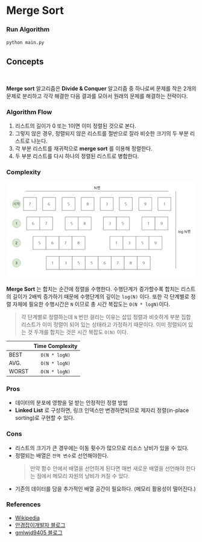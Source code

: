 

# Merge Sort

### Run Algorithm
```bash
python main.py
```
## Concepts

<p align="center">
<img src = "https://upload.wikimedia.org/wikipedia/commons/c/cc/Merge-sort-example-300px.gif" alt="">
</p>


**Merge sort** 알고리즘은 **Divide & Conquer** 알고리즘 중 하나로써 문제를 작은 2개의 문제로 분리하고 각각 해결한 다음 결과를 모아서 원래의 문제를 해결하는 전략이다.


### Algorithm Flow
1. 리스트의 길이가 0 또는 1이면 이미 정렬된 것으로 본다.
2. 그렇지 않은 경우, 정렬되지 않은 리스트를 절반으로 잘라 비슷한 크기의 두 부분 리스트로 나눈다.
3. 각 부분 리스트를 재귀적으로 **merge sort** 를 이용해 정렬한다.
4. 두 부분 리스트를 다시 하나의 정렬된 리스트로 병합한다.

### Complexity
<p align="center">
<img src = "./src/complexity.png" alt="">
</p>
<!-- <a href="https://m.blog.naver.com/ndb796/221227934987" align="center">
<figure>
<img src = "./src/complexity.png" alt="">
<figcaption >From. 안경잡이 개발자</figcaption>
</figure>
</a> -->

**Merge Sort** 는 합치는 순간에 정렬을 수행한다. 수행단계가 증가할수록 합치는 리스트의 길이가 2배씩 증가하기 때문에 수행단계의 깊이는 `log(N)` 이다. 또한 각 단계별로 정렬 자체에 필요한 수행시간은 `N` 이므로 총 시간 복잡도는 `O(N * logN)`이다.
> 각 단계별로 정렬하는데 `N` 번만 걸리는 이유는 삽입 정렬과 비슷하게 부분 집합 리스트가 이미 정렬이 되어 있는 상태라고 가정하기 때문이다. 이미 정렬되어 있는 것 두개를 합치는 것은 시간 복잡도 `O(N)` 이다.

||Time Complexity|
|:---|:---:|
|BEST|`O(N * logN)`|
|AVG.|`O(N * logN)`|
|WORST|`O(N * logN)`|


### Pros 
- 데이터의 분포에 영향을 덜 받는 안정적인 정렬 방법
- **Linked List** 로 구성하면, 링크 인덱스만 변경하면되므로 제자리 정렬(in-place sorting)로 구현할 수 있다.

### Cons
- 리스트의 크기가 큰 경우에는 이동 횟수가 많으므로 리소스 낭비가 있을 수 있다.
- 정렬되는 배열은 `전역 변수`로 선언해야한다. 
    > 만약 함수 안에서 배열을 선언하게 된다면 매번 새로운 배열을 선언해야 한다는 점에서 메모리 자원의 낭비가 커질 수 있다.
- 기존의 데이터를 담을 추가적인 배열 공간이 필요하다. (메모리 활용성이 떨어진다.)

### References
- [Wikipedia](https://en.wikipedia.org/wiki/Merge_sort)
- [안경잡이개발자 블로그](https://m.blog.naver.com/ndb796/221227934987)
- [gmlwjd9405 블로그](https://gmlwjd9405.github.io/2018/05/08/algorithm-merge-sort.html)